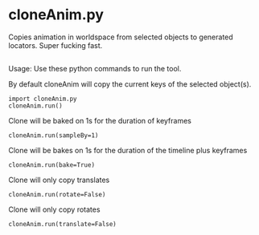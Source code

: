# cloneAnim.py
Copies animation in worldspace from selected objects to generated locators. Super fucking fast.


##
Usage:
Use these python commands to run the tool.


By default cloneAnim will copy the current keys of the selected object(s).

    import cloneAnim.py
    cloneAnim.run()

Clone will be baked on 1s for the duration of keyframes

    cloneAnim.run(sampleBy=1)

Clone will be bakes on 1s for the duration of the timeline plus keyframes

    cloneAnim.run(bake=True)

Clone will only copy translates

    cloneAnim.run(rotate=False) 

Clone will only copy rotates

    cloneAnim.run(translate=False)


